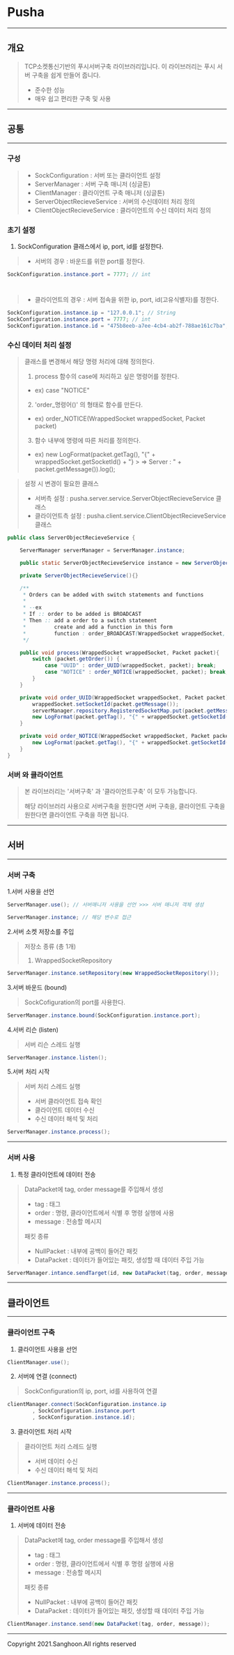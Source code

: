 # Pusha

---

## 개요
>TCP소켓통신기반의 푸시서버구축 라이브러리입니다. 이 라이브러리는 푸시 서버 구축을 쉽게 만들어 줍니다.  
>   
> + 준수한 성능 
> + 매우 쉽고 편리한 구축 및 사용

---

## 공통

---
### 구성
> + SockConfiguration : 서버 또는 클라이언트 설정
> + ServerManager : 서버 구축 매니저 (싱글톤)
> + ClientManager : 클라이언트 구축 매니저 (싱글톤)
> + ServerObjectRecieveService : 서버의 수신데이터 처리 정의
> + ClientObjectRecieveService : 클라이언트의 수신 데이터 처리 정의
    
### 초기 설정
1. SockConfiguration 클래스에서 ip, port, id를 설정한다.
>+ 서버의 경우 : 바운드를 위한 port를 정한다.
```java
SockConfiguration.instance.port = 7777; // int
```
#
>+ 클라이언트의 경우 : 서버 접속을 위한 ip, port, id(고유식별자)를 정한다.
```java
SockConfiguration.instance.ip = "127.0.0.1"; // String
SockConfiguration.instance.port = 7777; // int
SockConfiguration.instance.id = "475b8eeb-a7ee-4cb4-ab2f-788ae161c7ba"; // String
```

### 수신 데이터 처리 설정
> 클래스를 변경해서 해당 명령 처리에 대해 정의한다. 
> 1. process 함수의 case에 처리하고 싶은 명령어를 정한다. 
>   + ex) case "NOTICE"
> 2. 'order_명령어()' 의 형태로 함수를 만든다.
>   + ex) order_NOTICE(WrappedSocket wrappedSocket, Packet packet)
> 3. 함수 내부에 명령에 따른 처리를 정의한다.
>   + ex)  new LogFormat(packet.getTag(),
      "{" + wrappedSocket.getSocketId() + "} 
      > => Server : " + packet.getMessage()).log();


> 설정 시 변경이 필요한 클래스
>  + 서버측 설정 : pusha.server.service.ServerObjectRecieveService 클래스
>  + 클라이언트측 설정 : pusha.client.service.ClientObjectRecieveService 클래스

 
```java
public class ServerObjectRecieveService {

    ServerManager serverManager = ServerManager.instance;

    public static ServerObjectRecieveService instance = new ServerObjectRecieveService();

    private ServerObjectRecieveService(){}

    /**
     * Orders can be added with switch statements and functions
     *
     * --ex
     * If :: order to be added is BROADCAST
     * Then :: add a order to a switch statement
     *         create and add a function in this form
     *         function : order_BROADCAST(WrappedSocket wrappedSocket, Packet packet)
     */

    public void process(WrappedSocket wrappedSocket, Packet packet){
        switch (packet.getOrder()) {
            case "UUID" : order_UUID(wrappedSocket, packet); break;
            case "NOTICE" : order_NOTICE(wrappedSocket, packet); break;
        }
    }

    private void order_UUID(WrappedSocket wrappedSocket, Packet packet){
        wrappedSocket.setSocketId(packet.getMessage());
        serverManager.repository.RegisteredSocketMap.put(packet.getMessage(), wrappedSocket);
        new LogFormat(packet.getTag(), "{" + wrappedSocket.getSocketId() + "} is registered").log();
    }

    private void order_NOTICE(WrappedSocket wrappedSocket, Packet packet){
        new LogFormat(packet.getTag(), "{" + wrappedSocket.getSocketId() + "} => Server : " + packet.getMessage()).log();
    }
}
```

### 서버 와 클라이언트
> 본 라이브러리는 '서버구축' 과 '클라이언트구축' 이 모두 가능합니다.
> 
> 해당 라이브러리 사용으로 서버구축을 원한다면 서버 구축을, 클라이언트 구축을 원한다면
> 클라이언트 구축을 하면 됩니다.

---

## 서버

---

### 서버 구축 

1.서버 사용을 선언
```java
ServerManager.use(); // 서버매니저 사용을 선언 >>> 서버 매니저 객체 생성

ServerManager.instance; // 해당 변수로 접근
```

2.서버 소켓 저장소를 주입
> 저장소 종류 (총 1개)
> 1. WrappedSocketRepository

```java
ServerManager.instance.setRepository(new WrappedSocketRepository());
```

3.서버 바운드 (bound)
> SockCofiguration의 port를 사용한다.
```java
ServerManager.instance.bound(SockConfiguration.instance.port);
```

4.서버 리슨 (listen)
> 서버 리슨 스레드 실행
```java
ServerManager.instance.listen();
```

5.서버 처리 시작 
> 서버 처리 스레드 실행 
> + 서버 클라이언트 접속 확인
> + 클라이언트 데이터 수신 
> + 수신 데이터 해석 및 처리
```java
ServerManager.instance.process();
```

---

### 서버 사용

1. 특정 클라이언트에 데이터 전송
> DataPacket에 tag, order message를 주입해서 생성
>  + tag : 태그 
>  + order : 명령, 클라이언트에서 식별 후 명령 실행에 사용
>  + message : 전송할 메시지 
> 
> 
> 패킷 종류
>  + NullPacket : 내부에 공백이 들어간 패킷
>  + DataPacket : 데이터가 들어있는 패킷, 생성할 때 데이터 주입 가능
```java
ServerManager.intance.sendTarget(id, new DataPacket(tag, order, message));
```

---

## 클라이언트

---

### 클라이언트 구축
1. 클라이언트 사용을 선언 
```java
ClientManager.use();
```

2. 서버에 연결 (connect)
> SockConfiguration의 ip, port, id를 사용하여 연결
```java
clientManager.connect(SockConfiguration.instance.ip
        , SockConfiguration.instance.port
        , SockConfiguration.instance.id);
```

3. 클라이언트 처리 시작
> 클라이언트 처리 스레드 실행
> + 서버 데이터 수신
> + 수신 데이터 해석 및 처리
```java
ClientManager.instance.process();
```

---

### 클라이언트 사용
1. 서버에 데이터 전송
> DataPacket에 tag, order message를 주입해서 생성
>  + tag : 태그
>  + order : 명령, 클라이언트에서 식별 후 명령 실행에 사용
>  + message : 전송할 메시지
>
>
> 패킷 종류 
>  + NullPacket : 내부에 공백이 들어간 패킷
>  + DataPacket : 데이터가 들어있는 패킷, 생성할 때 데이터 주입 가능
```java
ClientManager.instance.send(new DataPacket(tag, order, message));
```

---
Copyright 2021.Sanghoon.All rights reserved 

